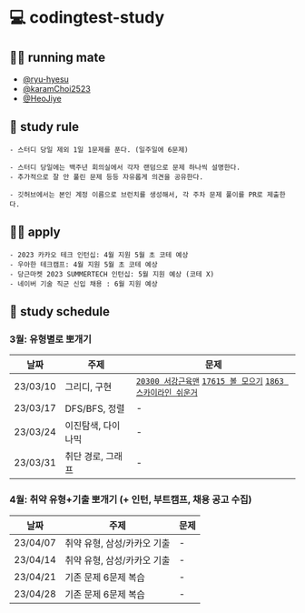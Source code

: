 # 💻 codingtest-study

## 🏃‍♀️ running mate

- [@ryu-hyesu](https://github.com/ryu-hyesu)
- [@karamChoi2523](https://github.com/karamChoi2523)
- [@HeoJiye](https://github.com/HeoJiye)

## 📌 study rule

```
- 스터디 당일 제외 1일 1문제를 푼다. (일주일에 6문제)

- 스터디 당일에는 백주년 회의실에서 각자 랜덤으로 문제 하나씩 설명한다.
- 추가적으로 잘 안 풀린 문제 등등 자유롭게 의견을 공유한다.

- 깃허브에서는 본인 계정 이름으로 브런치를 생성해서, 각 주차 문제 풀이를 PR로 제출한다.
```

## 🙋‍♀️ apply

```
- 2023 카카오 테크 인턴십: 4월 지원 5월 초 코테 예상
- 우아한 테크캠프: 4월 지원 5월 초 코테 예상
- 당근마켓 2023 SUMMERTECH 인턴십: 5월 지원 예상 (코테 X)
- 네이버 기술 직군 신입 채용 : 6월 지원 예상
```

## 📆 study schedule

### 3월: 유형별로 뽀개기

| 날짜     | 주제               | 문제                                                                                                                                                                                    |
| -------- | ------------------ | --------------------------------------------------------------------------------------------------------------------------------------------------------------------------------------- |
| 23/03/10 | 그리디, 구현       | [`20300 서강근육맨`](https://www.acmicpc.net/problem/20300) [`17615 볼 모으기`](https://www.acmicpc.net/problem/17615) [`1863 스카이라인 쉬운거`](https://www.acmicpc.net/problem/1863) |
| 23/03/17 | DFS/BFS, 정렬      | -                                                                                                                                                                                       |
| 23/03/24 | 이진탐색, 다이나믹 | -                                                                                                                                                                                       |
| 23/03/31 | 취단 경로, 그래프  | -                                                                                                                                                                                       |

### 4월: 취약 유형+기출 뽀개기 (+ 인턴, 부트캠프, 채용 공고 수집)

| 날짜     | 주제                        | 문제 |
| -------- | --------------------------- | ---- |
| 23/04/07 | 취약 유형, 삼성/카카오 기출 | -    |
| 23/04/14 | 취약 유형, 삼성/카카오 기출 | -    |
| 23/04/21 | 기존 문제 6문제 복습        | -    |
| 23/04/28 | 기존 문제 6문제 복습        | -    |
